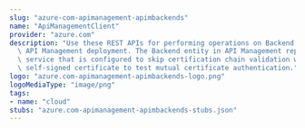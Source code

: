 ```yaml
---
slug: "azure-com-apimanagement-apimbackends"
name: "ApiManagementClient"
provider: "azure.com"
description: "Use these REST APIs for performing operations on Backend entity in Azure\
  \ API Management deployment. The Backend entity in API Management represents a backend\
  \ service that is configured to skip certification chain validation when using a\
  \ self-signed certificate to test mutual certificate authentication."
logo: "azure.com-apimanagement-apimbackends-logo.png"
logoMediaType: "image/png"
tags:
- name: "cloud"
stubs: "azure.com-apimanagement-apimbackends-stubs.json"
---
```

